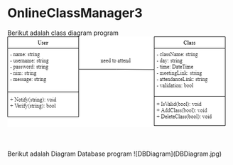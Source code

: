 # OnlineClassManager3
Berikut adalah class diagram program
<br>
![ClassDiagram](ClassDiagram.png)

<br>
<br>
Berikut adalah Diagram Database program
![DBDiagram](DBDiagram.jpg)
